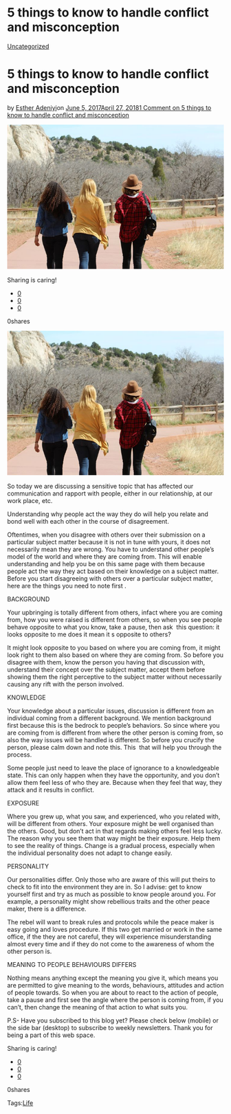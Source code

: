 # 5 things to know to handle conflict and misconception

[Uncategorized](https://estheradeniyi.com/category/uncategorized/)
# 5 things to know to handle conflict and misconception

by [Esther Adeniyi](https://estheradeniyi.com/author/esther-adeniyi/)on [June 5, 2017April 27, 2018](https://estheradeniyi.com/5-things-to-know-to-handle-conflict-and/)[1 Comment on 5 things to know to handle conflict and misconception](https://estheradeniyi.com/5-things-to-know-to-handle-conflict-and/#comments)

![](images/happywomenfriends.jpg)

Sharing is caring!

- [0](https://www.facebook.com/sharer/sharer.php?u=https%3A%2F%2Festheradeniyi.com%2F5-things-to-know-to-handle-conflict-and%2F&amp;t=5%20things%20to%20know%20to%20handle%20conflict%20and%20misconception)
- [0](https://twitter.com/intent/tweet?text=5%20things%20to%20know%20to%20handle%20conflict%20and%20misconception&amp;url=https%3A%2F%2Festheradeniyi.com%2F5-things-to-know-to-handle-conflict-and%2F)
- [0](#)

0shares

[![](images/happywomenfriends.jpg)](images/happywomenfriends.jpg)

 So today we are discussing a sensitive topic that has affected our communication and rapport with people, either in our relationship, at our work place, etc.

Understanding why people act the way they do will help you relate and bond well with each other in the course of disagreement.

Oftentimes, when you disagree with others over their submission on a particular subject matter because it is not in tune with yours, it does not necessarily mean they are wrong. You have to understand other people&#x2019;s model of the world and where they are coming from. This will enable understanding and help you be on this same page with them because people act the way they act based on their knowledge on a subject matter.
 Before you start disagreeing with others over a particular subject matter, here are the things you need to note first .

BACKGROUND

Your upbringing is totally different from others, infact where you are coming from, how you were raised is different from others, so when you see people behave opposite to what you know, take a pause, then ask &#xA0;this question: it looks opposite to me does it mean it s opposite to others?

It might look opposite to you based on where you are coming from, it might look right to them also based on where they are coming from. So before you disagree with them, know the person you having that discussion with, understand their concept over the subject matter, accept them before showing them the right perceptive to the subject matter without necessarily causing any rift with the person involved.

KNOWLEDGE

Your knowledge about a particular issues, discussion is different from an individual coming from a different background. We mention background first because this is the bedrock to people&#x2019;s behaviors. So since where you are coming from is different from where the other person is coming from, so also the way issues will be handled is different. So before you crucify the person, please calm down and note this. This &#xA0;that will help you through the process.

Some people just need to leave the place of ignorance to a knowledgeable state. This can only happen when they have the opportunity, and you don&#x2019;t allow them feel less of who they are. Because when they feel that way, they attack and it results in conflict.

EXPOSURE

Where you grew up, what you saw, and experienced, who you related with, will be different from others. Your exposure might be well organised than the others. Good, but don&#x2019;t act in that regards making others feel less lucky. The reason why you see them that way might be their exposure. Help them to see the reality of things. Change is a gradual process, especially when the individual personality does not adapt to change easily.

PERSONALITY

Our personalities differ. Only those who are aware of this will put theirs to check to fit into the environment they are in. So I advise: get to know yourself first and try as much as possible to know people around you. For example, a personality might show rebellious traits and the other peace maker, there is a difference.

The rebel will want to break rules and protocols while the peace maker is easy going and loves procedure. If this two get married or work in the same office, if the they are not careful, they will experience misunderstanding almost every time and if they do not come to the awareness of whom the other person is.

MEANING TO PEOPLE BEHAVIOURS DIFFERS

Nothing means anything except the meaning you give it, which means you are permitted to give meaning to the words, behaviours, attitudes and action of people towards. So when you are about to react to the action of people, take a pause and first see the angle where the person is coming from, if you can&#x2019;t, then change the meaning of that action to what suits you.

P.S- Have you subscribed to this blog yet? Please check below (mobile) or the side bar (desktop) to subscribe to weekly newsletters. Thank you for being a part of this web space.

Sharing is caring!

- [0](https://www.facebook.com/sharer/sharer.php?u=https%3A%2F%2Festheradeniyi.com%2F5-things-to-know-to-handle-conflict-and%2F&amp;t=5%20things%20to%20know%20to%20handle%20conflict%20and%20misconception)
- [0](https://twitter.com/intent/tweet?text=5%20things%20to%20know%20to%20handle%20conflict%20and%20misconception&amp;url=https%3A%2F%2Festheradeniyi.com%2F5-things-to-know-to-handle-conflict-and%2F)
- [0](#)

0shares

Tags:[Life](https://estheradeniyi.com/tag/life/)